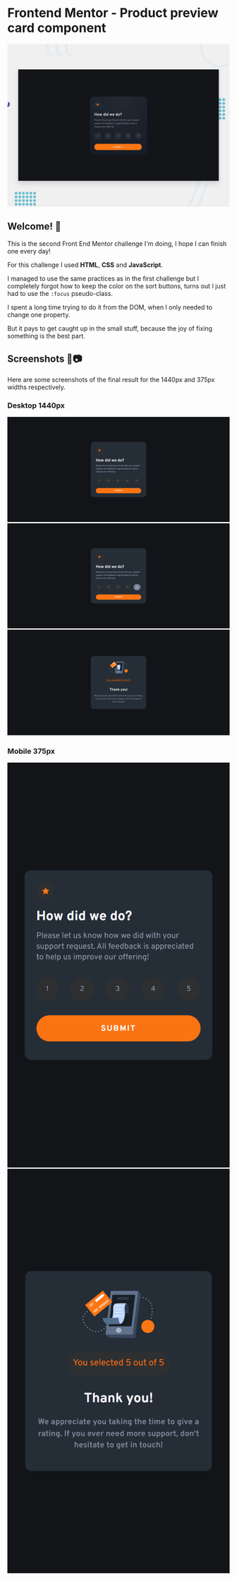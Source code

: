# Frontend Mentor - Product preview card component

![Preview desktop of Interactive rating component](./design/desktop-preview.jpg)

## Welcome! 👋

This is the second Front End Mentor challenge I'm doing, I hope I can finish one every day!

For this challenge I used **HTML**, **CSS** and **JavaScript**.

I managed to use the same practices as in the first challenge 
but I completely forgot how to keep the color on the sort buttons, 
turns out I just had to use the ``:focus`` pseudo-class.

I spent a long time trying to do it from the DOM, when I only needed to change one property. 

But it pays to get caught up in the small stuff, because the joy of fixing something is the best part.

## Screenshots 🤨📷

Here are some screenshots of the final result for the 1440px and 375px widths respectively.

### Desktop 1440px

![Result of 1440px desktop](./screenshoots/1440px.png)
![Result of 1440px hover buttons](./screenshoots/1440px-selected-rate.png)
![Result of submit 1440px](./screenshoots/1440px-submit.png)

### Mobile 375px

![Result of 375px mobile](./screenshoots/375px.png)
![Result of submit 375px mobile](./screenshoots/375px-submit.png)